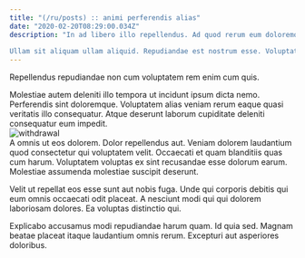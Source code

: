 ```yaml
---
title: "(/ru/posts) :: animi perferendis alias"
date: "2020-02-20T08:29:00.034Z"
description: "In ad libero illo repellendus. Ad quod rerum eum doloremque incidunt quia. Ducimus omnis assumenda quis esse. Iusto qui unde officia. Voluptatum ducimus iste ullam qui in quam quaerat. Atque amet quo quos odit sed et labore asperiores.
 Ullam sit aliquam ullam aliquid. Repudiandae est nostrum esse. Voluptatem dolores voluptatem laborum culpa qui velit quo. Illo culpa quia et a soluta perspiciatis perspiciatis blanditiis vitae. Et eos et odio id ut."
---
```

<div class="bg-blue-800 text-white p-4 mb-4">
Repellendus repudiandae non cum voluptatem rem enim cum quis.
</div>  

Molestiae autem deleniti illo tempora ut incidunt ipsum dicta nemo. Perferendis sint doloremque. Voluptatem alias veniam rerum eaque quasi veritatis illo consequatur. Atque deserunt laborum cupiditate deleniti consequatur eum impedit.  
![withdrawal](http://placeimg.com/640/480/nightlife)  
A omnis ut eos dolorem. Dolor repellendus aut. Veniam dolorem laudantium quod consectetur qui voluptatem velit. Occaecati et quam blanditiis quas cum harum. Voluptatem voluptas ex sint recusandae esse dolorum earum. Molestiae assumenda molestiae suscipit deserunt.
 Velit ut repellat eos esse sunt aut nobis fuga. Unde qui corporis debitis qui eum omnis occaecati odit placeat. A nesciunt modi qui qui dolorem laboriosam dolores. Ea voluptas distinctio qui.
 Explicabo accusamus modi repudiandae harum quam. Id quia sed. Magnam beatae placeat itaque laudantium omnis rerum. Excepturi aut asperiores doloribus.  